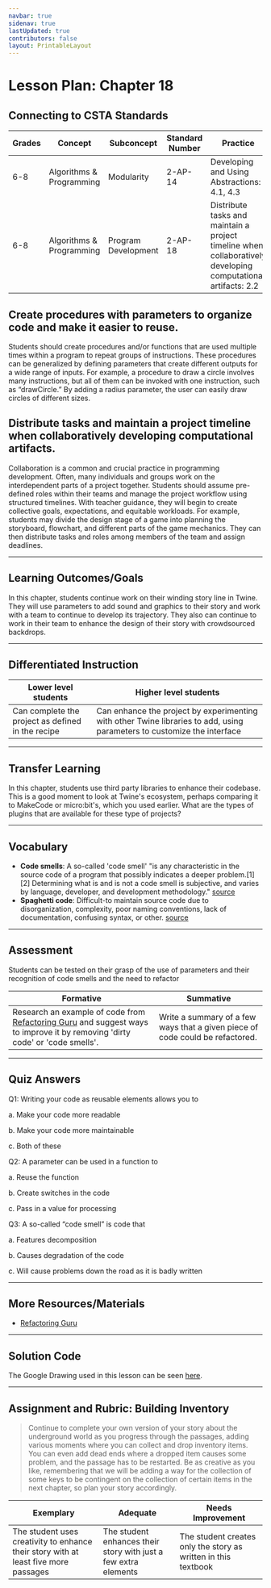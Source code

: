 ```yaml
---
navbar: true
sidenav: true
lastUpdated: true
contributors: false
layout: PrintableLayout
---
```


<div class="home">
<h1 class="page-inner-title">Lesson Plan: Chapter 18</h1>

## Connecting to CSTA Standards

Grades | Concept | Subconcept | Standard Number | Practice
---|---|---|---|---
6-8 | Algorithms & Programming | Modularity | 2-AP-14 | Developing and Using Abstractions: 4.1, 4.3 |
6-8 | Algorithms & Programming | Program Development | 2-AP-18 | Distribute tasks and maintain a project timeline when collaboratively developing computational artifacts: 2.2 |

## Create procedures with parameters to organize code and make it easier to reuse.

Students should create procedures and/or functions that are used multiple times within a program to repeat groups of instructions. These procedures can be generalized by defining parameters that create different outputs for a wide range of inputs. For example, a procedure to draw a circle involves many instructions, but all of them can be invoked with one instruction, such as “drawCircle.” By adding a radius parameter, the user can easily draw circles of different sizes.

## Distribute tasks and maintain a project timeline when collaboratively developing computational artifacts.

Collaboration is a common and crucial practice in programming development. Often, many individuals and groups work on the interdependent parts of a project together. Students should assume pre-defined roles within their teams and manage the project workflow using structured timelines. With teacher guidance, they will begin to create collective goals, expectations, and equitable workloads. For example, students may divide the design stage of a game into planning the storyboard, flowchart, and different parts of the game mechanics. They can then distribute tasks and roles among members of the team and assign deadlines.

---

## Learning Outcomes/Goals

In this chapter, students continue work on their winding story line in Twine. They will use parameters to add sound and graphics to their story and work with a team to continue to develop its trajectory. They also can continue to work in their team to enhance the design of their story with crowdsourced backdrops.

---

## Differentiated Instruction

Lower level students | Higher level students
---|---
Can complete the project as defined in the recipe | Can enhance the project by experimenting with other Twine libraries to add, using parameters to customize the interface

---

## Transfer Learning

In this chapter, students use third party libraries to enhance their codebase. This is a good moment to look at Twine's ecosystem, perhaps comparing it to MakeCode or micro:bit's, which you used earlier. What are the types of plugins that are available for these type of projects?

---

## Vocabulary

- **Code smells**: A so-called 'code smell' "is any characteristic in the source code of a program that possibly indicates a deeper problem.[1][2] Determining what is and is not a code smell is subjective, and varies by language, developer, and development methodology." [source](https://en.wikipedia.org/wiki/Code_smell) 
- **Spaghetti code**: Difficult-to maintain source code due to disorganization, complexity, poor naming conventions, lack of documentation, confusing syntax, or other. [source](https://en.wikipedia.org/wiki/Spaghetti_code)

---

## Assessment

Students can be tested on their grasp of the use of parameters and their recognition of code smells and the need to refactor 

Formative | Summative
---|---
Research an example of code from [Refactoring Guru](https://refactoring.guru/refactoring) and suggest ways to improve it by removing 'dirty code' or 'code smells'. | Write a summary of a few ways that a given piece of code could be refactored.

---

## Quiz Answers

Q1: Writing your code as reusable elements allows you to  

a.	Make your code more readable 

b.	Make your code more maintainable 

c.	<span class="highlight">Both of these</span> 

Q2: A parameter can be used in a function to 

a.	Reuse the function  

b.	Create switches in the code 

c.	 <span class="highlight">Pass in a value for processing</span> 

Q3: A so-called “code smell” is code that 

a.	Features decomposition 

b.	Causes degradation of the code 

c.	<span class="highlight">Will cause problems down the road as it is badly written</span> 

---

## More Resources/Materials

- [Refactoring Guru](https://refactoring.guru/refactoring)

---

## Solution Code

The Google Drawing used in this lesson can be seen [here](https://docs.google.com/drawings/d/12GEQ2J5bwLeqDmqotTXeZwwg2MFy9TxnDWesnFJL0mk/edit?usp=sharing).

---

## Assignment and Rubric: Building Inventory

> Continue to complete your own version of your story about the underground world as you progress through the passages, adding various moments where you can collect and drop inventory items. You can even add dead ends where a dropped item causes some problem, and the passage has to be restarted. Be as creative as you like, remembering that we will be adding a way for the collection of some keys to be contingent on the collection of certain items in the next chapter, so plan your story accordingly. 

Exemplary | Adequate | Needs Improvement 
---|---|---
The student uses creativity to enhance their story with at least five more passages | The student enhances their story with just a few extra elements | The student creates only the story as written in this textbook
</div>
